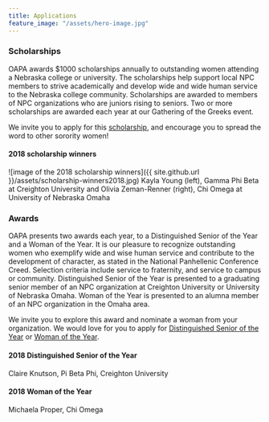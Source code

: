 ```yaml
---
title: Applications
feature_image: "/assets/hero-image.jpg"
---
```


### Scholarships

OAPA awards $1000 scholarships annually to outstanding women attending a Nebraska college or university. The scholarships help support local NPC members to strive academically and develop wide and wide human service to the Nebraska college community. Scholarships are awarded to members of NPC organizations who are juniors rising to seniors. Two or more scholarships are awarded each year at our Gathering of the Greeks event.

We invite you to apply for this [scholarship](https://docs.google.com/document/d/1RMkFdp1iuioF65wEmGc1DMHGds8wnQsksiEwVZBSNl8/edit?usp=sharing), and encourage you to spread the word to other sorority women!

#### 2018 scholarship winners

![image of the 2018 scholarship winners]({{ site.github.url }}/assets/scholarship-winners2018.jpg)
Kayla Young (left), Gamma Phi Beta at Creighton University and Olivia Zeman-Renner (right), Chi Omega at University of Nebraska Omaha

### Awards

OAPA presents two awards each year, to a Distinguished Senior of the Year and a Woman of the Year. It is our pleasure to recognize outstanding women who exemplify wide and wise human service and contribute to the development of character, as stated in the National Panhellenic Conference Creed. Selection criteria include service to fraternity, and service to campus or community. Distinguished Senior of the Year is presented to a graduating senior member of an NPC organization at Creighton University or University of Nebraska Omaha. Woman of the Year is presented to an alumna member of an NPC organization in the Omaha area.

We invite you to explore this award and nominate a woman from your organization. We would love for you to apply for [Distinguished Senior of the Year](https://docs.google.com/forms/d/e/1FAIpQLSfyWcGoQDwPSZZ8pCApkNePvSnd8dcCpwBWdVQ1Uy0MBBMfzA/viewform?usp=sf_link) or [Woman of the Year](https://docs.google.com/document/d/19TyVKB_DQLnpUTzrUdlrnGxLPjNH9ET6BqU9CoGeg0A/edit?usp=sharing).

#### 2018 Distinguished Senior of the Year

Claire Knutson, Pi Beta Phi, Creighton University


#### 2018 Woman of the Year

Michaela Proper, Chi Omega

